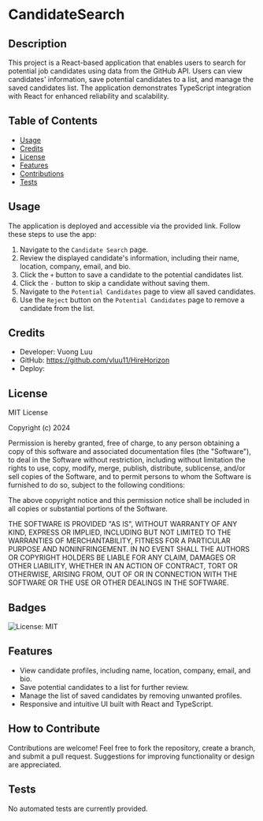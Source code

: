# CandidateSearch

## Description

This project is a React-based application that enables users to search for potential job candidates using data from the GitHub API. Users can view candidates' information, save potential candidates to a list, and manage the saved candidates list. The application demonstrates TypeScript integration with React for enhanced reliability and scalability.

## Table of Contents

- [Usage](#usage)
- [Credits](#credits)
- [License](#license)
- [Features](#features)
- [Contributions](#how-to-contribute)
- [Tests](#tests)

## Usage

The application is deployed and accessible via the provided link. Follow these steps to use the app:

1. Navigate to the `Candidate Search` page.
2. Review the displayed candidate's information, including their name, location, company, email, and bio.
3. Click the `+` button to save a candidate to the potential candidates list.
4. Click the `-` button to skip a candidate without saving them.
5. Navigate to the `Potential Candidates` page to view all saved candidates.
6. Use the `Reject` button on the `Potential Candidates` page to remove a candidate from the list.

## Credits

- Developer: Vuong Luu
- GitHub: https://github.com/vluu11/HireHorizon
- Deploy: 

## License

MIT License

Copyright (c) 2024

Permission is hereby granted, free of charge, to any person obtaining a copy
of this software and associated documentation files (the "Software"), to deal
in the Software without restriction, including without limitation the rights
to use, copy, modify, merge, publish, distribute, sublicense, and/or sell
copies of the Software, and to permit persons to whom the Software is
furnished to do so, subject to the following conditions:

The above copyright notice and this permission notice shall be included in all
copies or substantial portions of the Software.

THE SOFTWARE IS PROVIDED "AS IS", WITHOUT WARRANTY OF ANY KIND, EXPRESS OR
IMPLIED, INCLUDING BUT NOT LIMITED TO THE WARRANTIES OF MERCHANTABILITY,
FITNESS FOR A PARTICULAR PURPOSE AND NONINFRINGEMENT. IN NO EVENT SHALL THE
AUTHORS OR COPYRIGHT HOLDERS BE LIABLE FOR ANY CLAIM, DAMAGES OR OTHER
LIABILITY, WHETHER IN AN ACTION OF CONTRACT, TORT OR OTHERWISE, ARISING FROM,
OUT OF OR IN CONNECTION WITH THE SOFTWARE OR THE USE OR OTHER DEALINGS IN THE
SOFTWARE.

## Badges

![License: MIT](https://img.shields.io/badge/License-MIT-yellow.svg)

## Features

- View candidate profiles, including name, location, company, email, and bio.
- Save potential candidates to a list for further review.
- Manage the list of saved candidates by removing unwanted profiles.
- Responsive and intuitive UI built with React and TypeScript.

## How to Contribute

Contributions are welcome! Feel free to fork the repository, create a branch, and submit a pull request. Suggestions for improving functionality or design are appreciated.

## Tests

No automated tests are currently provided.
